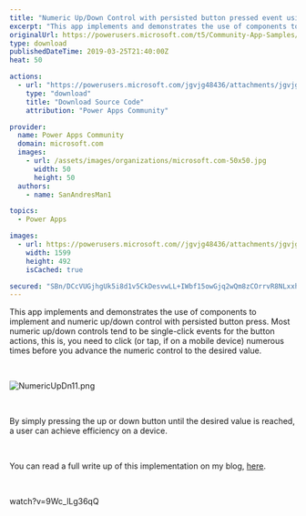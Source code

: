 ```yaml
---
title: "Numeric Up/Down Control with persisted button pressed event using Components"
excerpt: "This app implements and demonstrates the use of components to implement and numeric up/down control with persisted button press. Most numeric up/down"
originalUrl: https://powerusers.microsoft.com/t5/Community-App-Samples/Numeric-Up-Down-Control-with-persisted-button-pressed-event/td-p/257237
type: download
publishedDateTime: 2019-03-25T21:40:00Z
heat: 50

actions:
  - url: "https://powerusers.microsoft.com/jgvjg48436/attachments/jgvjg48436/AppFeedbackGallery/139/2/NumericUpDown%20-%20App%20and%20Component.msapp"
    type: "download"
    title: "Download Source Code"
    attribution: "Power Apps Community"

provider:
  name: Power Apps Community
  domain: microsoft.com
  images:
    - url: /assets/images/organizations/microsoft.com-50x50.jpg
      width: 50
      height: 50
  authors:
    - name: SanAndresMan1

topics:
  - Power Apps

images:
  - url: https://powerusers.microsoft.com//jgvjg48436/attachments/jgvjg48436/AppFeedbackGallery/139/1/NumericUpDn11.png
    width: 1599
    height: 492
    isCached: true

secured: "SBn/DCcVUGjhgUk5i8d1v5CkDesvwLL+IWbf15owGjq2wQm8zCOrrvR8NLxxhpxe4KvnX7ONdoMuzJ6euBdLP82ZrIxN6pH0ES5u0wHWnbDkAPhQ7TdZp+Tf7y9xiTwanzIOwObkXv0P94sByU+Xj5g0/FisugJBBhljMebCdxDCUKqNIpUTelnUeQl1s11JC+LY+NHsIWFd7mf/4Y+Hd5BlDb6C2QNKugNCgIORz33mVPfTNqdLpCpzhWcpt6X21tjmmAaHn28q9sCk0G2g1vbtb55iNneL6Qf9tH2gXUc1Gn6cESMZIN6cocXpSiC0u4AEU7W4WN6u5du8MaaGeHWHOOh/EivhPes2seed5S3IPkOwQ/0SGOBO4CPmo3mefabM7OLeyzIqPIJQlAcNUhUROZ4RwnkX4svVuxSNCso+S7Gu0HOpyylHGwkdL8Z5;neF/Cl8dizILa8bZtEiB1g=="
---
```

<p>This app implements and demonstrates the use of components to implement and numeric up/down control with persisted button press. Most numeric up/down controls tend to be single-click events for the button actions, this is, you need to click (or tap, if on a mobile device) numerous times before you advance the numeric control to the desired value.</p><p>&nbsp;</p><p><span class="lia-inline-image-display-wrapper lia-image-align-inline" image-alt="NumericUpDn11.png" style="width: 999px;"><img src="https://powerusers.microsoft.com/t5/image/serverpage/image-id/58129i1E1F7D22BEC8015D/image-size/large?v=1.0&amp;px=999" title="NumericUpDn11.png" alt="NumericUpDn11.png" li-image-url="https://powerusers.microsoft.com/t5/image/serverpage/image-id/58129i1E1F7D22BEC8015D?v=1.0" li-image-display-id="'58129i1E1F7D22BEC8015D'" li-message-uid="'257237'" li-messages-message-image="true" li-bindable="" class="lia-media-image" tabindex="0" li-bypass-lightbox-when-linked="true" li-use-hover-links="false"></span></p><p>&nbsp;</p><p>By simply pressing the up or down button until the desired value is reached, a user can achieve efficiency on a device.&nbsp;</p><p>&nbsp;</p><p>You can read a full write up of this implementation on my blog, <a title="PowerApps Numeric Up/Down Control" href="https://dynamicsgpblogster.blogspot.com/2019/03/powerapps-numeric-updown-control-with.html" target="_blank" rel="noopener nofollow noopener noreferrer">here</a>.</p><p>&nbsp;</p><p><span class="videoUrl">watch?v=9Wc_lLg36qQ</span></p>

